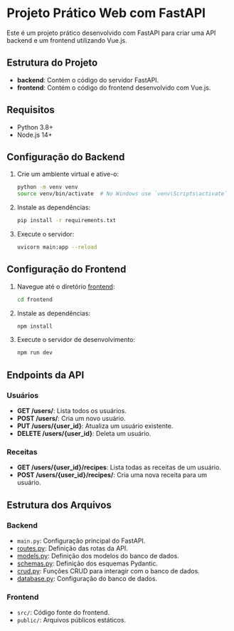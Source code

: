 # Projeto Prático Web com FastAPI

Este é um projeto prático desenvolvido com FastAPI para criar uma API backend e um frontend utilizando Vue.js.

## Estrutura do Projeto

- **backend**: Contém o código do servidor FastAPI.
- **frontend**: Contém o código do frontend desenvolvido com Vue.js.

## Requisitos

- Python 3.8+
- Node.js 14+

## Configuração do Backend

1. Crie um ambiente virtual e ative-o:
    ```sh
    python -m venv venv
    source venv/bin/activate  # No Windows use `venv\Scripts\activate`
    ```

2. Instale as dependências:
    ```sh
    pip install -r requirements.txt
    ```

3. Execute o servidor:
    ```sh
    uvicorn main:app --reload
    ```

## Configuração do Frontend

1. Navegue até o diretório [frontend](http://_vscodecontentref_/1):
    ```sh
    cd frontend
    ```

2. Instale as dependências:
    ```sh
    npm install
    ```

3. Execute o servidor de desenvolvimento:
    ```sh
    npm run dev
    ```

## Endpoints da API

### Usuários

- **GET /users/**: Lista todos os usuários.
- **POST /users/**: Cria um novo usuário.
- **PUT /users/{user_id}**: Atualiza um usuário existente.
- **DELETE /users/{user_id}**: Deleta um usuário.

### Receitas

- **GET /users/{user_id}/recipes**: Lista todas as receitas de um usuário.
- **POST /users/{user_id}/recipes/**: Cria uma nova receita para um usuário.

## Estrutura dos Arquivos

### Backend

- `main.py`: Configuração principal do FastAPI.
- [routes.py](http://_vscodecontentref_/2): Definição das rotas da API.
- [models.py](http://_vscodecontentref_/3): Definição dos modelos do banco de dados.
- [schemas.py](http://_vscodecontentref_/4): Definição dos esquemas Pydantic.
- [crud.py](http://_vscodecontentref_/5): Funções CRUD para interagir com o banco de dados.
- [database.py](http://_vscodecontentref_/6): Configuração do banco de dados.

### Frontend

- `src/`: Código fonte do frontend.
- `public/`: Arquivos públicos estáticos.